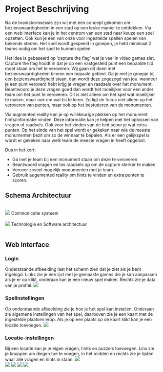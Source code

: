 # Project Beschrijving
Na de brainstormsessie zijn wij met een concept gekomen om bezienswaardigheden in een stad op een leuke manier te ontdekken. Via een web interface kan je in het centrum van een stad naar keuze een spel opzetten. Ook kun je een van onze voor ingestelde spellen spelen van bekende steden. Het spel wordt gespeeld in groepen, je hebt minimaal 2 teams nodig om het spel te kunnen spelen.

Het idee is gebaseerd op ‘capture the flag’ wat je veel in video games ziet. Capture the flag houdt in dat je op een vastgesteld punt een bepaalde tijd moet staan om het te veroveren. Wij gaan dit doen met bezienswaardigheden binnen een bepaald gebied. Ga je met je groepje bij een bezienswaardigheid staan, dan wordt deze zogezegd van jou. wanneer je een punt veroverd hebt krijg je vragen en raadsels over het monument. Beantwoord je deze vragen goed dan wordt het moeilijker voor een ander team om het punt te veroveren. Dit is niet alleen om het spel wat moeilijker te maken, maar ook om wat bij te leren. Zo ligt de focus niet alleen op het veroveren van punten, maar ook op het bestuderen van de monumenten.

Via augmented reality kan je op willekeurige plekken op het monument hints/informatie vinden. Deze informatie kan je helpen met het oplossen van vragen of raadsels. Ook voor het vinden van de hint scoor je wat extra punten.
Op het einde van het spel wordt er gekeken naar wie de meeste monumenten bezit om zo de winnaar te bepalen. Als er een gelijkspel is wordt er gekeken naar welk team de meeste vragen in heeft opgelost.

Dus in het kort:
* Ga met je team bij een monument staan om deze te veroveren.
* Beantwoord vragen en los raadsels op om de capture sterker te maken.
* Verover zoveel mogelijk monumenten met je team.
* Gebruik augemented reality om hints te vinden en extra punten te scoren.

## Schema Architectuur

<br />
<img src="images/schema_architectuur_globaal.png" />
Communicatie systeem<br /><br />


<img src="images/schema_architectuur.png" />
Technologie en Software architectuur<br /><br />


## Web interface
### Login
Onderstaande afbeelding laat het scherm zien dat je ziet als je bent ingelogd. Links zie je een lijst met je gemaakte games die je kan aanpassen als je er op klikt, onderaan kan je een nieuw spel maken. Rechts zie je data van je profiel.
<img src="images/New Mockup 7.png" /> <br /> 
### Spelinstellingen
Op onderstaande afbeelding zie je hoe je het spel kan installen. Onderaan zie algemene instellingen van het spel, daarboven zie je een kaart met de ingestelde plaatsen erop. Als je op een plaats op de kaart klikt kan je een locatie toevoegen.
<img src="images/New Mockup 1.png" /> <br /> 
### Locatie-instellingen
Bij een locatie kan je je eigen vragen, hints en puzzels toevoegen. Lins zie je knoppen om dingen toe te voegen, in het midden en rechts zie je lijsten waar alle vragen en hints in staan.
<img src="images/New Mockup 2.png" /> <br /> 
<img src="images/New Mockup 3.png" />
<img src="images/New Mockup 4.png" />
<img src="images/New Mockup 5.png" />
<img src="images/New Mockup 6.png" />
